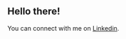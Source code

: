 ## Hello there!

You can connect with me on [Linkedin](https://www.linkedin.com/in/lars-%C3%B6ltjenbruns/).
